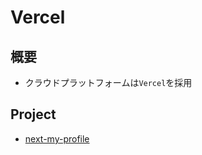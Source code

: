 # Vercel

## 概要

- クラウドプラットフォームは`Vercel`を採用

## Project

- [next-my-profile](https://vercel.com/zucky-projects/next-my-profile)
